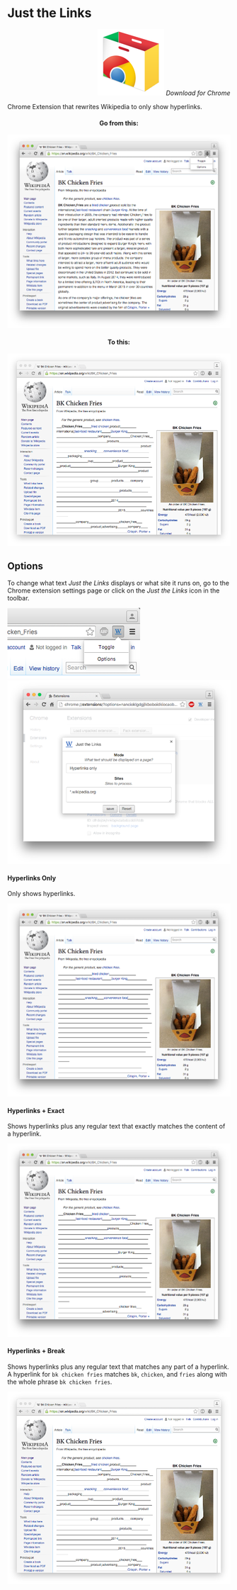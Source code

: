 # Just the Links

<div align="right">  
    <a href="https://chrome.google.com/webstore/detail/just-the-links/mbfccghgfekfafnjhlkfkfiolbplafpa"><img src="https://github.com/mattbierner/just-the-links/raw/master/documentation/chrome.png" /></a>
    <i>Download for Chrome</i>
</div>

Chrome Extension that rewrites Wikipedia to only show hyperlinks.



<div align="center">
    <h4>Go from this:</h4>
    <img src="https://github.com/mattbierner/just-the-links/raw/master/documentation/before.png" />
    <h4>To this:</h4>
    <img src="https://github.com/mattbierner/just-the-links/raw/master/documentation/hyperlinks+break.png" />
</div>





## Options
To change what text *Just the Links* displays or what site it runs on, go to the Chrome extension settings page or click on the *Just the Links* icon in the toolbar.

<img src="https://github.com/mattbierner/just-the-links/raw/master/documentation/click-options.png" />


<img src="https://github.com/mattbierner/just-the-links/raw/master/documentation/options-page.png" />

#### Hyperlinks Only
Only shows hyperlinks.

<img src="https://github.com/mattbierner/just-the-links/raw/master/documentation/hyperlinks.png" />

#### Hyperlinks + Exact
Shows hyperlinks plus any regular text that exactly matches the content of a hyperlink. 

<img src="https://github.com/mattbierner/just-the-links/raw/master/documentation/hyperlinks+exact.png" />

#### Hyperlinks + Break
Shows hyperlinks plus any regular text that matches any part of a hyperlink. A hyperlink for `bk chicken fries` matches `bk`, `chicken`, and `fries` along with the whole phrase `bk chicken fries`.

<img src="https://github.com/mattbierner/just-the-links/raw/master/documentation/hyperlinks+break.png" />